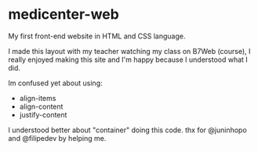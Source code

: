 # medicenter-web
My first front-end website in HTML and CSS language.

I made this layout with my teacher watching my class on B7Web (course), I really enjoyed making this site and I'm happy because I understood what I did.

Im confused yet about using:
- align-items
- align-content
- justify-content

I understood better about "container" doing this code. thx for @juninhopo and @filipedev by helping me.
